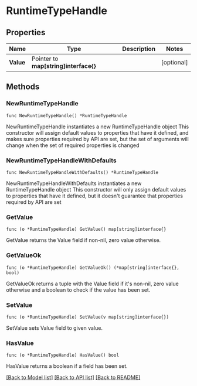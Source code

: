 # RuntimeTypeHandle

## Properties

Name | Type | Description | Notes
------------ | ------------- | ------------- | -------------
**Value** | Pointer to **map[string]interface{}** |  | [optional] 

## Methods

### NewRuntimeTypeHandle

`func NewRuntimeTypeHandle() *RuntimeTypeHandle`

NewRuntimeTypeHandle instantiates a new RuntimeTypeHandle object
This constructor will assign default values to properties that have it defined,
and makes sure properties required by API are set, but the set of arguments
will change when the set of required properties is changed

### NewRuntimeTypeHandleWithDefaults

`func NewRuntimeTypeHandleWithDefaults() *RuntimeTypeHandle`

NewRuntimeTypeHandleWithDefaults instantiates a new RuntimeTypeHandle object
This constructor will only assign default values to properties that have it defined,
but it doesn't guarantee that properties required by API are set

### GetValue

`func (o *RuntimeTypeHandle) GetValue() map[string]interface{}`

GetValue returns the Value field if non-nil, zero value otherwise.

### GetValueOk

`func (o *RuntimeTypeHandle) GetValueOk() (*map[string]interface{}, bool)`

GetValueOk returns a tuple with the Value field if it's non-nil, zero value otherwise
and a boolean to check if the value has been set.

### SetValue

`func (o *RuntimeTypeHandle) SetValue(v map[string]interface{})`

SetValue sets Value field to given value.

### HasValue

`func (o *RuntimeTypeHandle) HasValue() bool`

HasValue returns a boolean if a field has been set.


[[Back to Model list]](../README.md#documentation-for-models) [[Back to API list]](../README.md#documentation-for-api-endpoints) [[Back to README]](../README.md)


